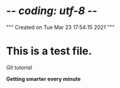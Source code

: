 # -*- coding: utf-8 -*-
"""
Created on Tue Mar 23 17:54:15 2021
"""

# This is a test file. 

*Git tutorial*

**Getting smarter every minute**

